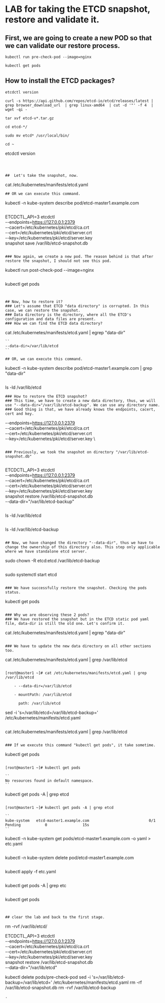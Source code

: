 

# LAB for taking the ETCD snapshot, restore and validate it.

## First, we are going to create a new POD so that we can validate our restore process.

```
kubectl run pre-check-pod --image=nginx
```
```
kubectl get pods
```
## How to install the ETCD packages?

```
etcdctl version
```
```
curl -s https://api.github.com/repos/etcd-io/etcd/releases/latest | grep browser_download_url  | grep linux-amd64  | cut -d '"' -f 4  | wget -qi -
```
```
tar xvf etcd-v*.tar.gz 
```
```
cd etcd-*/
```
```
sudo mv etcd* /usr/local/bin/ 
```
```
cd ~
```
etcdctl version

```



##  Let's take the snapshot, now.

```
cat /etc/kubernetes/manifests/etcd.yaml 
```
## OR we can execute this command.
```
kubectl -n kube-system describe pod/etcd-master1.example.com
```
```
ETCDCTL_API=3 etcdctl                      \
--endpoints=https://127.0.0.1:2379         \
--cacert=/etc/kubernetes/pki/etcd/ca.crt   \
--cert=/etc/kubernetes/pki/etcd/server.crt \
--key=/etc/kubernetes/pki/etcd/server.key  \
snapshot save /var/lib/etcd-snapshot.db
```

### Now again, we create a new pod. The reason behind is that after restore the snapshot, I should not see this pod.

```
kubectl run post-check-pod --image=nginx
```
```
kubectl get pods
```


## Now, how to restore it? 
### Let's assume that ETCD "data directory" is corrupted. In this case, we can restore the snapshot.
### Data directory is the directory, where all the ETCD's configuration and data files are present.
### How we can find the ETCD data directory?

```
cat /etc/kubernetes/manifests/etcd.yaml | egrep "data-dir"
```
``
--data-dir=/var/lib/etcd
``

## OR, we can execute this command.

```
kubectl -n kube-system describe pod/etcd-master1.example.com | grep "data-dir"
```

```
ls -ld /var/lib/etcd
```
### How to restore the ETCD snapshot?
### This time, we have to create a new data directory, thus, we will use "--data-dir="/var/lib/etcd-backup". We can use any directory name.
### Good thing is that, we have already knows the endpoints, cacert, cert and key.

```
--endpoints=https://127.0.0.1:2379           \
--cacert=/etc/kubernetes/pki/etcd/ca.crt     \
--cert=/etc/kubernetes/pki/etcd/server.crt   \
--key=/etc/kubernetes/pki/etcd/server.key    \
```

### Previously, we took the snapshot on directory "/var/lib/etcd-snapshot.db"


```
ETCDCTL_API=3 etcdctl                        \
--endpoints=https://127.0.0.1:2379           \
--cacert=/etc/kubernetes/pki/etcd/ca.crt     \
--cert=/etc/kubernetes/pki/etcd/server.crt   \
--key=/etc/kubernetes/pki/etcd/server.key    \
snapshot restore /var/lib/etcd-snapshot.db   \
--data-dir="/var/lib/etcd-backup"
```

```
ls -ld /var/lib/etcd
```

```
ls -ld /var/lib/etcd-backup
```

## Now, we have changed the directory "--data-dir", thus we have to change the ownership of this directory also. This step only applicable where we have standalone etcd server.
```
sudo chown -R etcd:etcd /var/lib/etcd-backup
```
```
sudo systemctl start etcd
```

### We have successfully restore the snapshot. Checking the pods status.

```
kubectl get pods
```

### Why we are observing these 2 pods?
### We have restored the snapshot but in the ETCD static pod yaml file, data-dir is still the old one. Let's confirm it.

```
cat /etc/kubernetes/manifests/etcd.yaml | egrep "data-dir"
```

### We have to update the new data directory on all other sections too.

```
cat /etc/kubernetes/manifests/etcd.yaml | grep /var/lib/etcd
```

[root@master1 ~]# cat /etc/kubernetes/manifests/etcd.yaml | grep /var/lib/etcd

    - --data-dir=/var/lib/etcd

    - mountPath: /var/lib/etcd
    
      path: /var/lib/etcd

```
sed -i 's=/var/lib/etcd=/var/lib/etcd-backup=' /etc/kubernetes/manifests/etcd.yaml 
```
```
cat /etc/kubernetes/manifests/etcd.yaml | grep /var/lib/etcd
```

### If we execute this command "kubectl get pods", it take sometime. 
```
kubectl get pods
```

[root@master1 ~]# kubectl get pods

``
No resources found in default namespace.
``
```
kubectl get pods -A | grep etcd
```

[root@master1 ~]# kubectl get pods -A | grep etcd

``
kube-system   etcd-master1.example.com                           0/1            Pending           0                15s
``

```
kubectl -n kube-system get pods/etcd-master1.example.com -o yaml > etc.yaml
```
```
kubectl -n kube-system delete pod/etcd-master1.example.com 
```
```
kubectl apply -f etc.yaml
```
```
kubectl get pods -A | grep etc
```
```
kubectl get pods
```


## clear the lab and back to the first stage.

```
rm -rvf /var/lib/etcd/

ETCDCTL_API=3 etcdctl                        \
--endpoints=https://127.0.0.1:2379           \
--cacert=/etc/kubernetes/pki/etcd/ca.crt     \
--cert=/etc/kubernetes/pki/etcd/server.crt   \
--key=/etc/kubernetes/pki/etcd/server.key    \
snapshot restore /var/lib/etcd-snapshot.db   \
--data-dir="/var/lib/etcd"

kubectl delete pods/pre-check-pod
sed -i 's=/var/lib/etcd-backup=/var/lib/etcd=' /etc/kubernetes/manifests/etcd.yaml
rm -rf /var/lib/etcd-snapshot.db
rm -rvf /var/lib/etcd-backup
```
.

